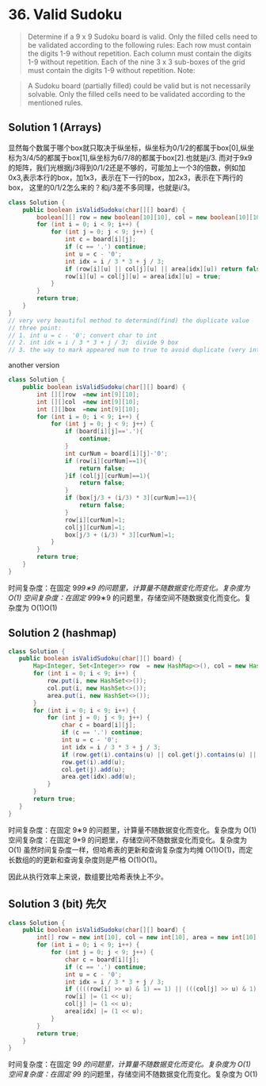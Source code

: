 # 36. Valid Sudoku

>Determine if a 9 x 9 Sudoku board is valid. Only the filled cells need to be validated according to the following rules:
Each row must contain the digits 1-9 without repetition.
Each column must contain the digits 1-9 without repetition.
Each of the nine 3 x 3 sub-boxes of the grid must contain the digits 1-9 without repetition.
Note:

>A Sudoku board (partially filled) could be valid but is not necessarily solvable.
Only the filled cells need to be validated according to the mentioned rules.

## Solution 1 (Arrays)
显然每个数属于哪个box就只取决于纵坐标，纵坐标为0/1/2的都属于box[0],纵坐标为3/4/5的都属于box[1],纵坐标为6/7/8的都属于box[2].也就是j/3.
而对于9x9的矩阵，我们光根据j/3得到0/1/2还是不够的，可能加上一个3的倍数，例如加0x3,表示本行的box，加1x3，表示在下一行的box，加2x3，表示在下两行的box， 这里的0/1/2怎么来的？和j/3差不多同理，也就是i/3。


```java
class Solution {
    public boolean isValidSudoku(char[][] board) {
        boolean[][] row = new boolean[10][10], col = new boolean[10][10], area = new boolean[10][10];        
        for (int i = 0; i < 9; i++) {
            for (int j = 0; j < 9; j++) {
                int c = board[i][j];
                if (c == '.') continue;
                int u = c - '0';
                int idx = i / 3 * 3 + j / 3;
                if (row[i][u] || col[j][u] || area[idx][u]) return false;
                row[i][u] = col[j][u] = area[idx][u] = true;
            }
        }
        return true;
    }
}
// very very beautiful method to determind(find) the duplicate value
// three point: 
// 1. int u = c - '0'; convert char to int
// 2. int idx = i / 3 * 3 + j / 3;  divide 9 box
// 3. the way to mark appeared num to true to avoid duplicate (very interesting way!!!i like it)
```
another version
```java
class Solution {
    public boolean isValidSudoku(char[][] board) {
        int [][]row  =new int[9][10];
        int [][]col  =new int[9][10];
        int [][]box  =new int[9][10];
        for (int i = 0; i < 9; i++) {
            for (int j = 0; j < 9; j++) {
                if (board[i][j]=='.'){
                    continue;
                }
                int curNum = board[i][j]-'0';
                if (row[i][curNum]==1){
                    return false;
                }if (col[j][curNum]==1){
                    return false;
                }
                if (box[j/3 + (i/3) * 3][curNum]==1){
                    return false;
                }
                row[i][curNum]=1;
                col[j][curNum]=1;
                box[j/3 + (i/3) * 3][curNum]=1;
            }
        }
        return true;
    }
}
```
时间复杂度：在固定 9*99∗9 的问题里，计算量不随数据变化而变化。复杂度为 O(1)
空间复杂度：在固定 9*99∗9 的问题里，存储空间不随数据变化而变化。复杂度为 O(1)O(1)

 
 ## Solution 2 (hashmap)
 ```java
 class Solution {
    public boolean isValidSudoku(char[][] board) {
        Map<Integer, Set<Integer>> row  = new HashMap<>(), col = new HashMap<>(), area = new HashMap<>();
        for (int i = 0; i < 9; i++) {
            row.put(i, new HashSet<>());
            col.put(i, new HashSet<>());
            area.put(i, new HashSet<>());
        }
        for (int i = 0; i < 9; i++) {
            for (int j = 0; j < 9; j++) {
                char c = board[i][j];
                if (c == '.') continue;
                int u = c - '0';
                int idx = i / 3 * 3 + j / 3;
                if (row.get(i).contains(u) || col.get(j).contains(u) || area.get(idx).contains(u)) return false;
                row.get(i).add(u);
                col.get(j).add(u);
                area.get(idx).add(u);
            }
        }
        return true;
    }
}

```
时间复杂度：在固定 9∗9 的问题里，计算量不随数据变化而变化。复杂度为 O(1)
空间复杂度：在固定 9*9 的问题里，存储空间不随数据变化而变化。复杂度为 O(1)
虽然时间复杂度一样，但哈希表的更新和查询复杂度为均摊 O(1)O(1)，而定长数组的的更新和查询复杂度则是严格 O(1)O(1)。

因此从执行效率上来说，数组要比哈希表快上不少。


## Solution 3 (bit)  先欠
```java
class Solution {
    public boolean isValidSudoku(char[][] board) {
        int[] row = new int[10], col = new int[10], area = new int[10];
        for (int i = 0; i < 9; i++) {
            for (int j = 0; j < 9; j++) {
                char c = board[i][j];
                if (c == '.') continue;
                int u = c - '0';
                int idx = i / 3 * 3 + j / 3;
                if ((((row[i] >> u) & 1) == 1) || (((col[j] >> u) & 1) == 1) || (((area[idx] >> u) & 1) == 1)) return false;
                row[i] |= (1 << u);
                col[j] |= (1 << u);
                area[idx] |= (1 << u);
            }
        }
        return true;
    }
}
```
时间复杂度：在固定 9*9 的问题里，计算量不随数据变化而变化。复杂度为 O(1)
空间复杂度：在固定 9*9 的问题里，存储空间不随数据变化而变化。复杂度为 O(1)



